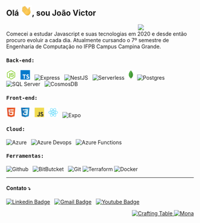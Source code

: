 ## Olá <img src="https://raw.githubusercontent.com/ABSphreak/ABSphreak/master/gifs/Hi.gif" width="30">, sou João Victor

<a href="https://joaovictornsv.vercel.app" title="Entre no portal">
  <img src="https://static.wikia.nocookie.net/minecraft/images/f/fd/NetherPortalAnimated.gif/revision/latest?cb=20200112000746" align="right" width=150 /><br>
</a>
Comecei a estudar Javascript e suas tecnologias em 2020 e desde então procuro evoluir a cada dia. Atualmente cursando o 7º semestre de Engenharia de Computação no IFPB Campus Campina Grande.

#### <kbd>Back-end:</kbd><br>
<img height="26" title="NodeJS" alt="NodeJS" src="https://raw.githubusercontent.com/devicons/devicon/master/icons/nodejs/nodejs-original.svg"> &nbsp;
<img height="26" title="Typescript" alt="Typescript" src="https://raw.githubusercontent.com/devicons/devicon/master/icons/typescript/typescript-original.svg"> &nbsp;
<img height="26" title="Express" alt="Express" src="https://external-content.duckduckgo.com/iu/?u=https%3A%2F%2Fdzone.com%2Fstorage%2Ftemp%2F8229324-expressjs-logo.png&f=1&nofb=1"> &nbsp;
<img height="26" title="NestJS" alt="NestJS" src="https://cdn.jsdelivr.net/gh/devicons/devicon/icons/nestjs/nestjs-plain.svg"> &nbsp;
<img height="26" title="Serverless" alt="Serverless" src="https://gitlab.com/uploads/-/system/project/avatar/15112583/serverless_framework.png">
<img height="26" title="MongoDB" alt="MongoDB" src="https://raw.githubusercontent.com/devicons/devicon/master/icons/mongodb/mongodb-original.svg">
<img height="26" title="Postgres" alt="Postgres" src="https://cdn.jsdelivr.net/gh/devicons/devicon/icons/postgresql/postgresql-original.svg"> &nbsp;
<img height="26" title="SQL Server" alt="SQL Server" src="https://img.icons8.com/color/480/microsoft-sql-server.png"> &nbsp;
<img height="26" title="CosmosDB" alt="CosmosDB" src="https://linkurious.com/assets/uploads/2022/02/image-4.png">

####  <kbd>Front-end:</kbd><br>
<img height="26" title="HTML" alt="HTML" src="https://raw.githubusercontent.com/devicons/devicon/master/icons/html5/html5-original.svg"> &nbsp;
<img height="26" title="CSS" alt="CSS" src="https://raw.githubusercontent.com/devicons/devicon/master/icons/css3/css3-original.svg"> &nbsp;
<img height="26" title="Javascript" alt="Javascript" src="https://raw.githubusercontent.com/devicons/devicon/master/icons/javascript/javascript-original.svg"> &nbsp;
<img height="26" title="React / React Native" alt="React / React Native" src="https://raw.githubusercontent.com/devicons/devicon/master/icons/react/react-original.svg"> &nbsp;
<img height="26" title="Expo" alt="Expo" src="https://cdn.icon-icons.com/icons2/2389/PNG/512/expo_logo_icon_145293.png"> &nbsp;

#### <kbd>Cloud:</kbd><br>
<img height="26" title="Azure" alt="Azure" src="https://cdn.jsdelivr.net/gh/devicons/devicon/icons/azure/azure-original.svg"> &nbsp;
<img height="26" title="Azure Devops" alt="Azure Devops" src="https://cdn.iconscout.com/icon/free/png-256/azure-devops-3628645-3029870.png"> &nbsp;
<img height="26" title="Azure Functions" alt="Azure Functions" src="https://mattruma.com/wp-content/uploads/2020/04/AzureFunctions.png"> &nbsp;

#### <kbd>Ferramentas:</kbd><br>
<img height="26" title="Github" alt="Github" src="https://cdn.jsdelivr.net/gh/devicons/devicon/icons/github/github-original.svg"> &nbsp;
<img height="26" title="BitButcket" alt="BitButcket" src="https://cdn.jsdelivr.net/gh/devicons/devicon/icons/bitbucket/bitbucket-original.svg"> &nbsp;
<img height="26" title="Git" alt="Git" src="https://cdn.jsdelivr.net/gh/devicons/devicon/icons/git/git-original.svg">
<img height="26" title="Terraform" alt="Terraform" src="https://i.pinimg.com/originals/28/ec/74/28ec7440a57536eebad2931517aa1cce.png">
<img height="26" title="Docker" alt="Docker" src="https://cdn.jsdelivr.net/gh/devicons/devicon/icons/docker/docker-original.svg">

<hr>

#### Contato ⤵️

[![Linkedin Badge](https://img.shields.io/badge/linkedin%20-%230077B5.svg?&style=for-the-badge&logo=linkedin&logoColor=white)](https://www.linkedin.com/in/joaovictornsv/) &nbsp;
[![Gmail Badge](https://img.shields.io/badge/Gmail-FFFFFF.svg?&style=for-the-badge&logo=gmail&logoColor=23DC322F)](mailto:joaovictornsv@gmail.com) &nbsp;
[![Youtube Badge](https://img.shields.io/badge/YOUTUBE-%23DC322F.svg?&style=for-the-badge&logo=youtube&logoColor=white)](https://youtube.com/@jvnsdev)

<div align="right">
  <a href="https://joaovictornsv.vercel.app" title="Clique aqui">
    <img src="https://i.pinimg.com/originals/2e/05/b7/2e05b7afeb0c9b20aea25d686cdd5029.gif" width=50 alt="Crafting Table"/>
    <img src="https://github.githubassets.com/images/mona-loading-dark.gif" width=50 alt="Mona"/>
  </a>
</div>

